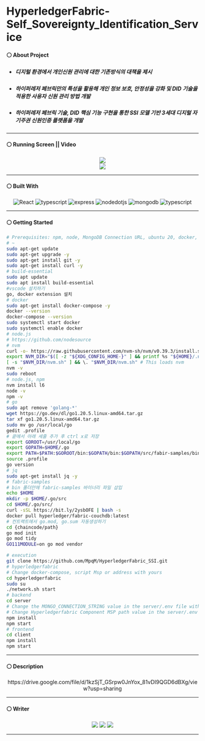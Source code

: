 # HyperledgerFabric-Self_Sovereignty_Identification_Service
#### ⚪ About Project
* ##### 디지털 환경에서 개인신원 관리에 대한 기존방식의 대책을 제시
* ##### 하이퍼레저 페브릭만의 특성을 활용해 개인 정보 보호, 안정성을 강화 및 DID 기술을 적용한 사용자 신원 관리 방법 개발
* ##### 하이퍼레저 페브릭 기술, DID 핵심 기능 구현을 통한 SSI 모델 기반 3세대 디지털 자기주권 신원인증 플랫폼을 개발

- - -

#### ⚪ Running Screen || Video
<p align ="center">
  <a href="https://www.youtube.com/watch?v=-RhS38dKmUY"><img src ="https://img.shields.io/badge/youtube-FF0000.svg?&style=for-the-badge&logo=youtube&logoColor=white"/></a>
  </br>
  <img src="https://github.com/MpqM/HyperledgerFabric_SSI/assets/79093184/56bd1b8d-6dfc-468b-ae47-3d61733919ca">
</p>

- - -

#### ⚪ Built With
<p align ="center">
  <img alt="React" src ="https://img.shields.io/badge/react-61DAFB.svg?&style=for-the-badge&logo=React&logoColor=white"/> <img alt="typescript" src ="https://img.shields.io/badge/typescript-3178C6.svg?&style=for-the-badge&logo=typescript&logoColor=white"/> <img alt="express" src ="https://img.shields.io/badge/express-339933.svg?&style=for-the-badge&logo=express&logoColor=white"/> <img alt="nodedotjs" src ="https://img.shields.io/badge/nodejs-339933.svg?&style=for-the-badge&logo=nodedotjs&logoColor=white"/> <img alt="mongodb" src ="https://img.shields.io/badge/mongodb-339933.svg?&style=for-the-badge&logo=mongodb&logoColor=white"/> <img alt="typescript" src ="https://img.shields.io/badge/hyperledger-3178C6.svg?&style=for-the-badge&logo=hyperledger&logoColor=white"/>
</p>

- - -

#### ⚪ Getting Started
```bash
# Prerequisites: npm, node, MongoDB Connection URL, ubuntu 20, docker, fabric-bin
# ~
sudo apt-get update
sudo apt-get upgrade -y
sudo apt-get install git -y
sudo apt-get install curl -y
# build-essential
sudo apt update
sudo apt install build-essential
#vscode 설치하기
go, docker extension 설치
# docker
sudo apt-get install docker-compose -y
docker --version
docker-compose --version
sudo systemctl start docker
sudo systemctl enable docker
# node.js
# https://github.com/nodesource
# nvm
curl -o- https://raw.githubusercontent.com/nvm-sh/nvm/v0.39.3/install.sh | bash
export NVM_DIR="$([ -z "${XDG_CONFIG_HOME-}" ] && printf %s "${HOME}/.nvm" || printf %s "${XDG_CONFIG_HOME}/nvm")"
[ -s "$NVM_DIR/nvm.sh" ] && \. "$NVM_DIR/nvm.sh" # This loads nvm
nvm -v
sudo reboot
# node.js, npm
nvm install l6
node -v
npm -v
# go
sudo apt remove 'golang-*'
wget https://go.dev/dl/go1.20.5.linux-amd64.tar.gz
tar xf go1.20.5.linux-amd64.tar.gz
sudo mv go /usr/local/go
gedit .profile
# 끝에서 아래 세줄 추가 후 ctrl x로 저장
export GOROOT=/usr/local/go
export GOPATH=$HOME/.go
export PATH=$PATH:$GOROOT/bin:$GOPATH/bin:$GOPATH/src/fabir-samples/bin
source .profile
go version
# jq
sudo apt-get install jq -y
# fabric-samples
# bin 폴더안에 fabric-samples 바이너리 파일 삽입
echo $HOME
mkdir -p $HOME/.go/src
cd $HOME/.go/src/
curl -sSL https://bit.ly/2ysbOFE | bash -s
docker pull hyperledger/fabric-couchdb:latest
# 컨트랙트에서 go.mod, go.sum 자동생성하기
cd {chaincode/path}
go mod init
go mod tidy
GO111MODULE=on go mod vendor
```
```bash
# execution
git clone https://github.com/MpqM/HyperledgerFabric_SSI.git
# hyperledgerfabric
# Change docker-compose, script Msp or address with yours
cd hyperledgerfabric
sudo su
./network.sh start
# backend
cd server
# Change the MONGO_CONNECTION_STRING value in the server/.env file with yours
# Change Hyperledgerfabric Component MSP path value in the server/.env file with yours
npm install
npm start
# frontend
cd client
npm install
npm start
```

- - -

#### ⚪ Description
<p align ="center">
https://drive.google.com/file/d/1kzSjT_GSrpw0JnYox_81vDI9QGD6dBXg/view?usp=sharing
</p>

- - -

#### ⚪ Writer
<p align ="center">
  <img src ="https://img.shields.io/badge/gmail-EA4335.svg?&style=for-the-badge&logo=gmail&logoColor=white"/></a> <a href = "https://github.com/MpqM"><img src ="https://img.shields.io/badge/GitHub-181717.svg?&style=for-the-badge&logo=GitHub&logoColor=white"/></a> <a href = "https://MpqM.tistory.com/"> <img src ="https://img.shields.io/badge/tistory-000000.svg?&style=for-the-badge&logo=Tistory&logoColor=white"/></a>
</p>

- - -
